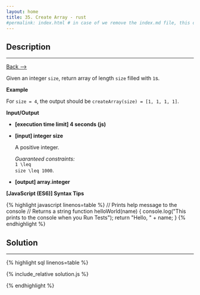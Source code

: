 ```yaml
---
layout: home
title: 35. Create Array - rust
#permalink: index.html # in case of we remove the index.md file, this doc will be the index page
---
```


<div class="row">
<div class="columnStmt" markdown="1">

## Description

---

[Back --> ](../README.md)

Given an integer <code>size</code>, return array of length <code>size</code> filled with <code>1</code>s.

**Example**

For <code>size = 4</code>, the output should be
<code>createArray(size) = [1, 1, 1, 1]</code>.

**Input/Output**

- **[execution time limit] 4 seconds (js)**

- **[input] integer size**

  A positive integer.

  _Guaranteed constraints:_<br>
  <code type='math/tex'>1 \leq size \leq 1000</code>.

- **[output] array.integer**

**[JavaScript (ES6)] Syntax Tips**

{% highlight javascript linenos=table %}
// Prints help message to the console
// Returns a string
function helloWorld(name) {
console.log("This prints to the console when you Run Tests");
return "Hello, " + name;
}
{% endhighlight %}

</div>
<div class="columnSol" markdown="1">

## Solution

---

{% highlight sql linenos=table %}

{% include_relative solution.js %}

{% endhighlight %}

</div>
</div>

